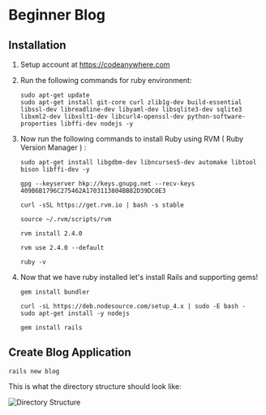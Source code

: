 # Beginner Blog

## Installation

1. Setup account at <https://codeanywhere.com>

2. Run the following commands for ruby environment:

	```
	sudo apt-get update
	sudo apt-get install git-core curl zlib1g-dev build-essential libssl-dev libreadline-dev libyaml-dev libsqlite3-dev sqlite3 libxml2-dev libxslt1-dev libcurl4-openssl-dev python-software-properties libffi-dev nodejs -y
	```
3. Now run the following commands to install Ruby using RVM ( Ruby Version Manager ) :

	```
	sudo apt-get install libgdbm-dev libncurses5-dev automake libtool bison libffi-dev -y
	
	gpg --keyserver hkp://keys.gnupg.net --recv-keys 409B6B1796C275462A1703113804BB82D39DC0E3
	
	curl -sSL https://get.rvm.io | bash -s stable
	
	source ~/.rvm/scripts/rvm
	
	rvm install 2.4.0
	
	rvm use 2.4.0 --default
	
	ruby -v
	```
	
4. Now that we have ruby installed let's install Rails and supporting gems!

	```
	gem install bundler

	curl -sL https://deb.nodesource.com/setup_4.x | sudo -E bash - 	
	sudo apt-get install -y nodejs

	gem install rails
	```
	
## Create Blog Application

	rails new blog

This is what the directory structure should look like:

![Directory Structure](http://rmcafee.tutorial.assets.s3.amazonaws.com/beginner_blog/00_directory_structure.png)


